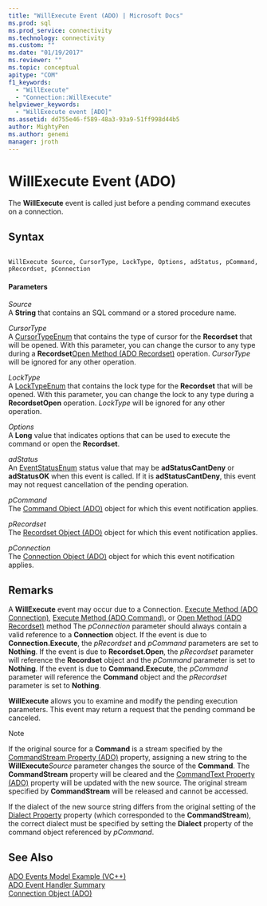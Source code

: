 ```yaml
---
title: "WillExecute Event (ADO) | Microsoft Docs"
ms.prod: sql
ms.prod_service: connectivity
ms.technology: connectivity
ms.custom: ""
ms.date: "01/19/2017"
ms.reviewer: ""
ms.topic: conceptual
apitype: "COM"
f1_keywords: 
  - "WillExecute"
  - "Connection::WillExecute"
helpviewer_keywords: 
  - "WillExecute event [ADO]"
ms.assetid: dd755e46-f589-48a3-93a9-51ff998d44b5
author: MightyPen
ms.author: genemi
manager: jroth
---
```

# WillExecute Event (ADO)
The **WillExecute** event is called just before a pending command executes on a connection.  
  
## Syntax  
  
```  
  
WillExecute Source, CursorType, LockType, Options, adStatus, pCommand, pRecordset, pConnection  
```  
  
#### Parameters  
 *Source*  
 A **String** that contains an SQL command or a stored procedure name.  
  
 *CursorType*  
 A [CursorTypeEnum](../../../ado/reference/ado-api/cursortypeenum.md) that contains the type of cursor for the **Recordset** that will be opened. With this parameter, you can change the cursor to any type during a **Recordset**[Open Method (ADO Recordset)](../../../ado/reference/ado-api/open-method-ado-recordset.md) operation. *CursorType* will be ignored for any other operation.  
  
 *LockType*  
 A [LockTypeEnum](../../../ado/reference/ado-api/locktypeenum.md) that contains the lock type for the **Recordset** that will be opened. With this parameter, you can change the lock to any type during a **RecordsetOpen** operation. *LockType* will be ignored for any other operation.  
  
 *Options*  
 A **Long** value that indicates options that can be used to execute the command or open the **Recordset**.  
  
 *adStatus*  
 An [EventStatusEnum](../../../ado/reference/ado-api/eventstatusenum.md) status value that may be **adStatusCantDeny** or **adStatusOK** when this event is called. If it is **adStatusCantDeny**, this event may not request cancellation of the pending operation.  
  
 *pCommand*  
 The [Command Object (ADO)](../../../ado/reference/ado-api/command-object-ado.md) object for which this event notification applies.  
  
 *pRecordset*  
 The [Recordset Object (ADO)](../../../ado/reference/ado-api/recordset-object-ado.md) object for which this event notification applies.  
  
 *pConnection*  
 The [Connection Object (ADO)](../../../ado/reference/ado-api/connection-object-ado.md) object for which this event notification applies.  
  
## Remarks  
 A **WillExecute** event may occur due to a Connection.  [Execute Method (ADO Connection)](../../../ado/reference/ado-api/execute-method-ado-connection.md), [Execute Method (ADO Command)](../../../ado/reference/ado-api/execute-method-ado-command.md), or [Open Method (ADO Recordset)](../../../ado/reference/ado-api/open-method-ado-recordset.md) method The *pConnection* parameter should always contain a valid reference to a **Connection** object. If the event is due to **Connection.Execute**, the *pRecordset* and *pCommand* parameters are set to **Nothing**. If the event is due to **Recordset.Open**, the *pRecordset* parameter will reference the **Recordset** object and the *pCommand* parameter is set to **Nothing**. If the event is due to **Command.Execute**, the *pCommand* parameter will reference the **Command** object and the *pRecordset* parameter is set to **Nothing**.  
  
 **WillExecute** allows you to examine and modify the pending execution parameters. This event may return a request that the pending command be canceled.  
  
> [!NOTE]
>  If the original source for a **Command** is a stream specified by the [CommandStream Property (ADO)](../../../ado/reference/ado-api/commandstream-property-ado.md) property, assigning a new string to the **WillExecute**_Source_ parameter changes the source of the **Command**. The **CommandStream** property will be cleared and the [CommandText Property (ADO)](../../../ado/reference/ado-api/commandtext-property-ado.md) property will be updated with the new source. The original stream specified by **CommandStream** will be released and cannot be accessed.  
  
 If the dialect of the new source string differs from the original setting of the [Dialect Property](../../../ado/reference/ado-api/dialect-property.md) property (which corresponded to the **CommandStream**), the correct dialect must be specified by setting the **Dialect** property of the command object referenced by *pCommand*.  
  
## See Also  
 [ADO Events Model Example (VC++)](../../../ado/reference/ado-api/ado-events-model-example-vc.md)   
 [ADO Event Handler Summary](../../../ado/guide/data/ado-event-handler-summary.md)   
 [Connection Object (ADO)](../../../ado/reference/ado-api/connection-object-ado.md)
